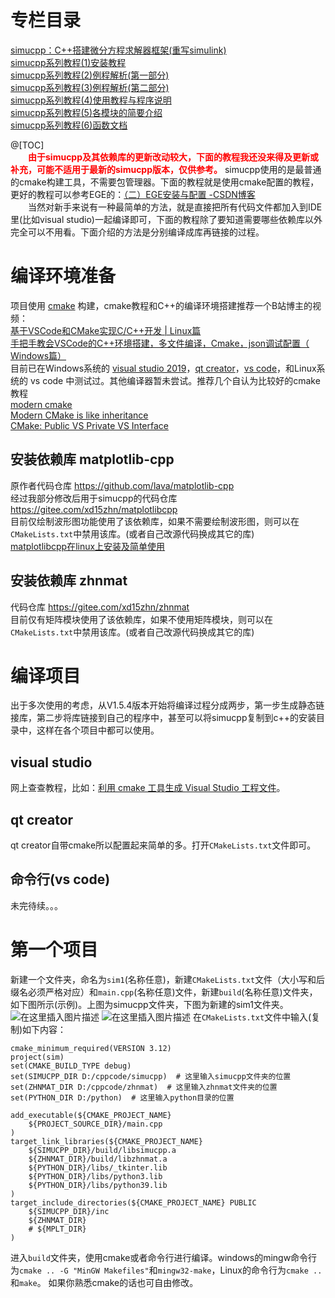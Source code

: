 ﻿# 专栏目录
[simucpp：C++搭建微分方程求解器框架(重写simulink)](https://blog.csdn.net/qq_34288751/article/details/117740605)  
[simucpp系列教程(1)安装教程](https://blog.csdn.net/qq_34288751/article/details/121111051)  
[simucpp系列教程(2)例程解析(第一部分)](https://blog.csdn.net/qq_34288751/article/details/121112003)  
[simucpp系列教程(3)例程解析(第二部分)](https://blog.csdn.net/qq_34288751/article/details/122155363)  
[simucpp系列教程(4)使用教程与程序说明](https://blog.csdn.net/qq_34288751/article/details/122285634)  
[simucpp系列教程(5)各模块的简要介绍](https://blog.csdn.net/qq_34288751/article/details/122724035)  
[simucpp系列教程(6)函数文档](https://blog.csdn.net/qq_34288751/article/details/123325005)  

@[TOC]  
&emsp;&emsp;<font color=red>**由于simucpp及其依赖库的更新改动较大，下面的教程我还没来得及更新或补充，可能不适用于最新的simucpp版本，仅供参考。**</font> simucpp使用的是最普通的cmake构建工具，不需要包管理器。下面的教程就是使用cmake配置的教程，更好的教程可以参考EGE的：[（二）EGE安装与配置 -CSDN博客](https://blog.csdn.net/qq_39151563/article/details/100161986)  
&emsp;&emsp;当然对新手来说有一种最简单的方法，就是直接把所有代码文件都加入到IDE里(比如visual studio)一起编译即可，下面的教程除了要知道需要哪些依赖库以外完全可以不用看。下面介绍的方法是分别编译成库再链接的过程。  

# 编译环境准备
项目使用 [cmake](https://cmake.org) 构建，cmake教程和C++的编译环境搭建推荐一个B站博主的视频：  
[基于VSCode和CMake实现C/C++开发 | Linux篇](https://www.bilibili.com/video/BV1fy4y1b7TC)  
[手把手教会VSCode的C++环境搭建，多文件编译，Cmake，json调试配置（ Windows篇）](https://www.bilibili.com/video/BV13K411M78v)  
目前已在Windows系统的 [visual studio 2019](https://visualstudio.microsoft.com
)，[qt creator](https://www.qt.io/)，[vs code](https://code.visualstudio.com)，和Linux系统的 vs code 中测试过。其他编译器暂未尝试。推荐几个自认为比较好的cmake教程  
[modern cmake](https://modern-cmake-cn.github.io/Modern-CMake-zh_CN/)  
[Modern CMake is like inheritance](https://kubasejdak.com/modern-cmake-is-like-inheritance)  
[CMake: Public VS Private VS Interface](https://leimao.github.io/blog/CMake-Public-Private-Interface/)  

## 安装依赖库 matplotlib-cpp
原作者代码仓库 <https://github.com/lava/matplotlib-cpp>  
经过我部分修改后用于simucpp的代码仓库 <https://gitee.com/xd15zhn/matplotlibcpp>  
目前仅绘制波形图功能使用了该依赖库，如果不需要绘制波形图，则可以在`CMakeLists.txt`中禁用该库。(或者自己改源代码换成其它的库)  
[matplotlibcpp在linux上安装及简单使用](https://blog.csdn.net/qq_43495930/article/details/118380291)

## 安装依赖库 zhnmat
代码仓库 <https://gitee.com/xd15zhn/zhnmat>  
目前仅有矩阵模块使用了该依赖库，如果不使用矩阵模块，则可以在`CMakeLists.txt`中禁用该库。(或者自己改源代码换成其它的库)  

# 编译项目
出于多次使用的考虑，从V1.5.4版本开始将编译过程分成两步，第一步生成静态链接库，第二步将库链接到自己的程序中，甚至可以将simucpp复制到c++的安装目录中，这样在各个项目中都可以使用。

## visual studio
网上查查教程，比如：[利用 cmake 工具生成 Visual Studio 工程文件](https://cloud.tencent.com/developer/article/1593532)。

## qt creator
qt creator自带cmake所以配置起来简单的多。打开`CMakeLists.txt`文件即可。

## 命令行(vs code)
未完待续。。。

# 第一个项目
新建一个文件夹，命名为`sim1`(名称任意)，新建`CMakeLists.txt`文件（大小写和后缀名必须严格对应）和`main.cpp`(名称任意)文件，新建`build`(名称任意)文件夹，如下图所示(示例)。上图为simucpp文件夹，下图为新建的sim1文件夹。
![在这里插入图片描述](https://img-blog.csdnimg.cn/ba332d1da0ce43dd8ee09aff80013a82.png?x-oss-process=image/watermark,type_d3F5LXplbmhlaQ,shadow_50,text_Q1NETiBA5om-5LiN5Yiw5pyN5Yqh5ZmoMTcwMw==,size_8,color_FFFFFF,t_70,g_se,x_16)
![在这里插入图片描述](https://img-blog.csdnimg.cn/3ad4058cc709446a8e52a3b96b8014b0.png)
在`CMakeLists.txt`文件中输入(复制)如下内容：
```
cmake_minimum_required(VERSION 3.12)
project(sim)
set(CMAKE_BUILD_TYPE debug)
set(SIMUCPP_DIR D:/cppcode/simucpp)  # 这里输入simucpp文件夹的位置
set(ZHNMAT_DIR D:/cppcode/zhnmat)  # 这里输入zhnmat文件夹的位置
set(PYTHON_DIR D:/python)  # 这里输入python目录的位置

add_executable(${CMAKE_PROJECT_NAME}
    ${PROJECT_SOURCE_DIR}/main.cpp
)
target_link_libraries(${CMAKE_PROJECT_NAME}
    ${SIMUCPP_DIR}/build/libsimucpp.a
    ${ZHNMAT_DIR}/build/libzhnmat.a
    ${PYTHON_DIR}/libs/_tkinter.lib
    ${PYTHON_DIR}/libs/python3.lib
    ${PYTHON_DIR}/libs/python39.lib
)
target_include_directories(${CMAKE_PROJECT_NAME} PUBLIC
    ${SIMUCPP_DIR}/inc
    ${ZHNMAT_DIR}
    # ${MPLT_DIR}
)
```
进入`build`文件夹，使用cmake或者命令行进行编译。windows的mingw命令行为`cmake .. -G "MinGW Makefiles"`和`mingw32-make`，Linux的命令行为`cmake ..`和`make`。
如果你熟悉cmake的话也可自由修改。
